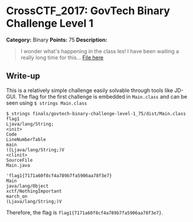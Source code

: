 # CrossCTF_2017: GovTech Binary Challenge Level 1

**Category:** Binary
**Points:** 75
**Description:**

>I wonder what's happening in the class  les! I have been waiting a really long time for this... [File here](dist.zip)

## Write-up
This is a relatively simple challenge easily solvable through tools like JD-GUI. The flag for the first challenge is embedded in `Main.class` and can be seen using `$ strings Main.class`

    $ strings finals/govtech-binary-challenge-level-1_75/dist/Main.class 
    flag1
    Ljava/lang/String;
    <init>
    Code
    LineNumberTable
    main
    ([Ljava/lang/String;)V
    <clinit>
    SourceFile
    Main.java

    'flag1{7171a60f8cf4a789b7fa5906aa78f3e7}
    Main
    java/lang/Object
    xctf/NothingImportant
    march_on
    (Ljava/lang/String;)V

Therefore, the flag is `flag1{7171a60f8cf4a789b7fa5906aa78f3e7}`.
